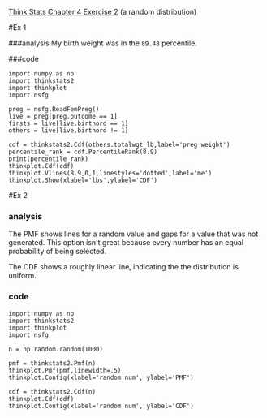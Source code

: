[Think Stats Chapter 4 Exercise 2](http://greenteapress.com/thinkstats2/html/thinkstats2005.html#toc41) (a random distribution)

#Ex 1

###analysis
My birth weight was in the `89.48` percentile.

###code
```
import numpy as np
import thinkstats2
import thinkplot
import nsfg

preg = nsfg.ReadFemPreg()
live = preg[preg.outcome == 1]
firsts = live[live.birthord == 1]
others = live[live.birthord != 1]

cdf = thinkstats2.Cdf(others.totalwgt_lb,label='preg weight')
percentile_rank = cdf.PercentileRank(8.9)
print(percentile_rank)
thinkplot.Cdf(cdf)
thinkplot.Vlines(8.9,0,1,linestyles='dotted',label='me')
thinkplot.Show(xlabel='lbs',ylabel='CDF')
```


#Ex 2
### analysis
The PMF shows lines for a random value and gaps for a value that was not generated. This option isn't great because every number has an equal probability of being selected.

The CDF shows a roughly linear line, indicating the the distribution is uniform.

### code
```
import numpy as np
import thinkstats2
import thinkplot
import nsfg

n = np.random.random(1000)

pmf = thinkstats2.Pmf(n)
thinkplot.Pmf(pmf,linewidth=.5)
thinkplot.Config(xlabel='random num', ylabel='PMF')

cdf = thinkstats2.Cdf(n)
thinkplot.Cdf(cdf)
thinkplot.Config(xlabel='random num', ylabel='CDF')
```